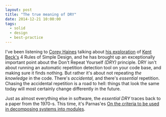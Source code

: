 ```yaml
---
layout: post
title: "The true meaning of DRY"
date: 2014-12-21 10:00:00
tags:
  - solid
  - design
  - best-practice
---
```


I've been listening to [Corey Haines](http://articles.coreyhaines.com/) talking about
[his exploration](https://leanpub.com/4rulesofsimpledesign) of
[Kent Beck's](http://www.threeriversinstitute.org/blog/) 4 Rules of Simple Design, and he has
brought up an exceptionally important point about the Don't Repeat Yourself _(DRY)_ principle. DRY
isn't about running an automatic repetition detection tool on your code base, and making sure it
finds nothing. But rather it's about not repeating _the knowledge_ in the code. There's
_accidental,_ and there's _essential_ repetition. Chasing the accidental repetition is a road to
hell: things that look the same today will most certainly change differently in the future.

Just as almost everything else in software, the _essential DRY_ traces back to a paper from the
1970-s. This time, it's Parnas'es
[On the criteria to be used in decomposing systems into modules](http://repository.cmu.edu/cgi/viewcontent.cgi?article=2979&context=compsci).
